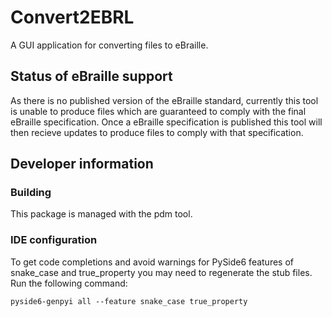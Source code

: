 # Convert2EBRL

A GUI application for converting files to eBraille.

## Status of eBraille support

As there is no published version of the eBraille standard, currently this tool is unable to produce files which are guaranteed to comply with the final eBraille specification. Once a eBraille specification is published this tool will then recieve updates to produce files to comply with that specification.

## Developer information

### Building

This package is managed with the pdm tool.

### IDE configuration

To get code completions and avoid warnings for PySide6 features of snake_case and true_property you may need to regenerate the stub files. Run the following command:
```commandline
pyside6-genpyi all --feature snake_case true_property
```